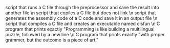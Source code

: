 script that runs a C file through the preprocessor and save the result into another file \n
script thtat copiles a C file but does not link \n
script that generates the assembly code of a C code and save it in an output file \n
script that compiles a C file and creates an executable named cisfun \n
C program that prints exactly "Programming is like building a multilingual puzzle, followed by a new line \n
C program that prints exactly "with proper grammer, but the outcome is a piece of art,"
